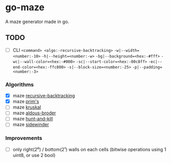 # go-maze

A maze generator made in go.

## TODO

- [ ] CLI `<command> <algo:-recursive-backtracking>` `-w|--width=<number:-10>` `-h|--height=<number:-w>` `-bg|--background=<hex:-#fff>` `-wc|--wall-color=<hex:-#000>` `-sc|--start-color=<hex:-00c8ff>` `-ec|--end-color=<hex:-ffc800>` `-s|--block-size=<number:-25>` `-p|--padding=<number:-3>`

### Algorithms
- [x] maze [recursive-backtracking](https://weblog.jamisbuck.org/2010/12/27/maze-generation-recursive-backtracking)
- [x] maze [prim's](https://weblog.jamisbuck.org/2011/1/10/maze-generation-prim-s-algorithm)
- [ ] maze [kruskal](https://weblog.jamisbuck.org/2011/1/3/maze-generation-kruskal-s-algorithm.html)
- [ ] maze [aldous-broder](https://weblog.jamisbuck.org/2011/1/17/maze-generation-aldous-broder-algorithm.html)
- [ ] maze [hunt-and-kill](https://weblog.jamisbuck.org/2011/1/24/maze-generation-hunt-and-kill-algorithm.html)
- [ ] maze [sidewinder](https://weblog.jamisbuck.org/2011/2/3/maze-generation-sidewinder-algorithm.html)

### Improvements
- [ ] only right(2⁰) / bottom(2¹) walls on each cells (bitwise operations using 1 uint8, or use 2 bool)
